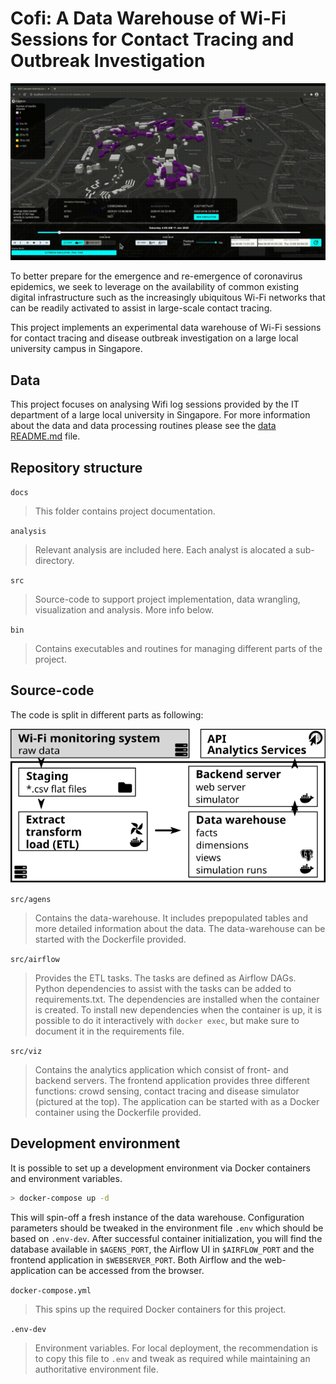 # Cofi: A Data Warehouse of Wi-Fi Sessions for Contact Tracing and Outbreak Investigation

![Cofi](cofi.gif)

To better prepare for the emergence and re-emergence of coronavirus epidemics,
we seek to leverage on the availability of common existing digital
infrastructure such as the increasingly ubiquitous Wi-Fi networks that can be
readily activated to assist in large-scale contact tracing. 

This project implements an experimental data warehouse of Wi-Fi sessions for
contact tracing and disease outbreak investigation on a large local university
campus in Singapore.

## Data

This project focuses on analysing Wifi log sessions provided by the IT
department of a large local university in Singapore. For more information about
the data and data processing routines please see the [data
README.md](./src/agens/data/README.md) file.

## Repository structure

`docs`
> This folder contains project documentation.

`analysis`
> Relevant analysis are included here. Each analyst is
> alocated a sub-directory.

`src`
> Source-code to support project implementation, data wrangling, visualization
> and analysis. More info below.

`bin`
> Contains executables and routines for managing different parts of the
> project.

## Source-code

The code is split in different parts as following:

![Sytem outline](system-outline.svg)

`src/agens`
> Contains the data-warehouse. It includes prepopulated tables and more
> detailed information about the data. The data-warehouse can be started with
> the Dockerfile provided.

`src/airflow`
> Provides the ETL tasks. The tasks are defined as Airflow DAGs. Python
> dependencies to assist with the tasks can be added to requirements.txt. The
> dependencies are installed when the container is created. To install new
> dependencies when the container is up, it is possible to do it interactively
> with `docker exec`, but make sure to document it in the requirements file.

`src/viz`
> Contains the analytics application which consist of front- and backend
> servers. The frontend application provides three different functions: crowd
> sensing, contact tracing and disease simulator (pictured at the top). The
> application can be started with as a Docker container using the Dockerfile
> provided.

## Development environment

It is possible to set up a development environment via Docker containers and
environment variables.

```sh
> docker-compose up -d
```

This will spin-off a fresh instance of the data warehouse. Configuration
parameters should be tweaked in the environment file `.env` which should be
based on `.env-dev`. After successful container initialization, you will find
the database available in `$AGENS_PORT`, the Airflow UI in `$AIRFLOW_PORT` and
the frontend application in `$WEBSERVER_PORT`. Both Airflow and the
web-application can be accessed from the browser.

`docker-compose.yml`
> This spins up the required Docker containers for this project.

`.env-dev`
> Environment variables. For local deployment, the recommendation is to copy
> this file to `.env` and tweak as required while maintaining an authoritative
> environment file.
